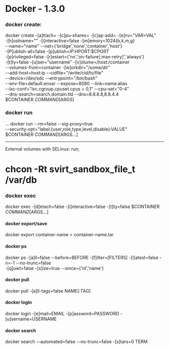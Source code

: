# Docker - 1.3.0


### docker create:
docker create -[a]ttach= -[c]pu-shares= -[c]ap-add= -[e]nv="VAR=VAL" \
    -[h]ostname="" -[i]nteractive=false -[m]emory=1024{b,k,m,g} \
    --name="name" --net={'bridge','none','container','host'} \
    -[P]ublish-all=false -[p]ublish=$IP:$HPORT:$CPORT \
    -[p]rivileged=false -[r]estart={'no','on-failure[:max-retry]','always'} \
    -[t]ty=false -[u]ser="username" -[v]olume=/host:/container \
    --volumes-from=container -[w]orkdir="/some/dir" \
    --add-host=host:ip --cidfile="/write/cid/to/file" \
    --device=/dev/sdc --entrypoint="/bin/bash" \
    --env-file=default.envar --expose=8080 --link=name:alias \
    --lxc-conf="lxc.cgroup.cpuset.cpus = 0,1" --cpu-set="0-4" \
    --dns-search=search.domain.tld --dns=8.8.8.8,8.8.4.4 \
    $CONTAINER $COMMAND [$ARGS]

### docker run
...
docker run --rm=false --sig-proxy=true \
    --security-opt="label:{user,role,type,level,disable}:VALUE" \
    $CONTAINER $COMMAND [$ARGS...]
______________________________________________________________________________
External volumes with SELinux: run;
   # chcon -Rt svirt_sandbox_file_t /var/db

### docker exec
docker exec -[d]etach=false -[i]nteractive=false -[t]ty=false $CONTAINER $COMMAND [$ARGS...]

#### docker export/save
docker export container-name > container-name.tar

#### docker ps
docker ps -[a]ll=false --before=BEFORE -[f]ilter=[FILTERS] -[l]atest=false -n=-1 --no-trunc=false \
    -[q]uiet=false  -[s]ize=true --since={'id','name'}

#### docker pull
docker pull -[a]ll-tags=false NAME[:TAG]

#### docker login
docker login -[e]mail=EMAIL -[p]assword=PASSWORD -[u]sername=USERNAME

#### docker search
docker search --automated=false --no-trunc=false -[s]tars=0 TERM
